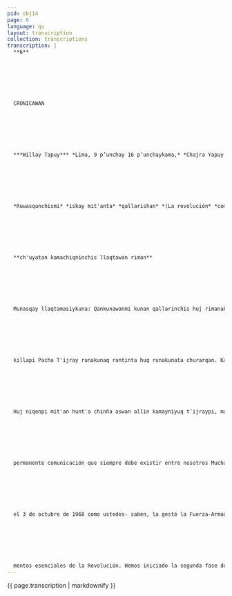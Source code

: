 ```yaml
---
pid: obj14
page: 6
language: qu
layout: transcription
collection: transcriptions
transcription: |
  **6**
  
  
  
  
  
  
  
  CRONICAWAN
  
  
  
  
  
  
  
  ***Willay Tapuy*** *Lima, 9 p’unchay 16 p’unchaykama,* *Chajra Yapuy killa 1975***
  
  
  
  
  
  
  
  *Ruwasqanchismi* *iskay mit'anta* *qallarishan* *(La revolución* *comienza* *su segunda etapa)*
  
  
  
  
  
  
  
  **ch'uyatan kamachiqninchis llaqtawan riman**
  
  
  
  
  
  
  
  Munasqay llaqtamasiykuna: Qankunawanmi kunan qallarinchis huj rimanakuyta, sapa kutinmi nuqanchispi kay kanan. Mayninpiqa as allin rimana pisiyaqtinmi, mana allin ch’usaq rikhurin. Sapthunkiy kaqtinmi, tiqsi kama chikuna nmarina kaqtinmi mashkhasaqku qankunawan nmariyta. Kunan kutin ama wist'uspa ruwasqanchista, hamut'asqan chista nimananchispaq kay p’uchu p’unchaykuna Peru llaqtanchispi kasqanmanta. Kinsa P’unchay, Qoya Ray mi killapin 1968 watapiraq kay Pacha t'ijrayninchis qallaniran, yachasqaykichispas hina Fuerza Armadan yumarqan, payllataqmi, sut'inpi kamachinan runakunata sayachirqan. Kay kikin Fuerza Armadallataqmi, iskay chunka isqonniyuq p'unchaypi, Chawa Warki
  
  
  
  
  
  
  
  killapi Pacha T'ijray runakunaq rantinta huq runakunata churarqan. Kayllataqmi, mana chikantapas t’ijsuyachispa qayna ñan purisqan ukhullata purishan. Chay raykun, Manifiesto de Octubre del 68, Estatuto qelqa, Plan de Gobierno, Bases Idologicas ima, kamachillashanku, Revolusiunpa tiqsinkuna kasqanku rayku. Kay Pacha t’ijraypa iskay mit'antan qallarishanchis. Kaymi niyta munan, kay ruwaypi musoq mit’an qallariynin.
  
  
  
  
  
  
  
  Huj niqenpi mit'an hunt'a chinña aswan allin kamayniyuq t’ijraypi, masichakuypi qhapaq kaypi, winachillantaqmi kay revolusiunpa sapakayninta yuyaymanan tiqsinkunata pagarichispa; hawa llaqtakunapitaq, allin qhawasqa llaqtata rikhurichirqan, qollanasqa, kinsa pachapi llaqtakunaq umachaqnin. **QUERIDOS compatriotas:** Iniciamos hoy con Uds. una
  
  
  
  
  
  
  
  permanente comunicación que siempre debe existir entre nosotros Muchas-veces, por falta de una apropiada comunicación, se produce un vacío politico no conveniente. Cuan do haya dudas o para la toma de decisiones fundamentale trataremos de buscar la comuninicacion con todos Uds. Es esta la primera oportuni dad para exponerles en forma directa un análisis y nuestre pensamiento sobre los aconte cimientos producidos útilmamente en el Perü. Nuestra Revolución se inició
  
  
  
  
  
  
  
  el 3 de octubre de 1968 como ustedes- saben, la gestó la Fuerza-Armada quien design los hombres que, en su representación, debían llevarla ade lante. Esta misma Fuerza Armada continúa dirigiendo el proceso y el 29 de agosto sólo efectuó el cambio de algunos de sus representantes en la conducción de la Revolución Esta, sin variación alguna, continúa dentro de los cauces originales Rigen, por tanto, el Manifiesto de Octubre del 68, el Estatuto, el Plan de Gobieme y las Bases Ideologicas, funda
  
  
  
  
  
  
  
  mentos esenciales de la Revolución. Hemos iniciado la segunda fase de la Revolución Peruana. Esto significa el principio de una nueva etapa del proceso. La primera fase dol proceso cumplió con sus objetivos al iniciar en lo interno los cambios estructurales más importantes -en lo social y en lo económico, desarrollando, asimismo, las bases ideológicas de una revolución autónoma; y, en el-campo intemacional, hizo del Perú un país respeta do, independiente, soberano, lider del tercer mundo.
---
```


{{ page.transcription | markdownify }}
